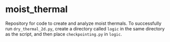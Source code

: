 # moist_thermal
Repository for code to create and analyze moist thermals. To successfully run ``dry_thermal_2d.py``, create a directory called ``logic`` in the same directory as the script, and then place ``checkpointing.py`` in ``logic``.
